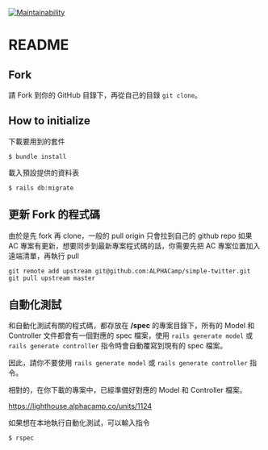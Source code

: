 [![Maintainability](https://api.codeclimate.com/v1/badges/c0609ce113878eab620c/maintainability)](https://codeclimate.com/github/ALPHACamp/simple-twitter-workspace/maintainability)

# README

## Fork
請 Fork 到你的 GitHub 目錄下，再從自己的目錄 `git clone`。

## How to initialize

下載要用到的套件
```
$ bundle install
```
載入預設提供的資料表
```
$ rails db:migrate
```

## 更新 Fork 的程式碼

由於是先 fork 再 clone，一般的 pull origin 只會拉到自己的 github repo
如果 AC 專案有更新，想要同步到最新專案程式碼的話，你需要先把 AC 專案位置加入遠端清單，再執行 pull
```
git remote add upstream git@github.com:ALPHACamp/simple-twitter.git
git pull upstream master
```


## 自動化測試

和自動化測試有關的程式碼，都存放在 **/spec** 的專案目錄下，所有的 Model 和 Controller 文件都會有一個對應的 spec 檔案，使用 `rails generate model` 或 `rails generate controller` 指令時會自動覆寫到現有的 spec 檔案。

因此，請你不要使用 `rails generate model` 或 `rails generate controller` 指令。

相對的，在你下載的專案中，已經準備好對應的 Model 和 Controller 檔案。


https://lighthouse.alphacamp.co/units/1124

如果想在本地執行自動化測試，可以輸入指令
```
$ rspec
```

